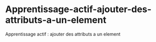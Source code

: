 # Apprentissage-actif-ajouter-des-attributs-a-un-element
Apprentissage actif : ajouter des attributs a un element
